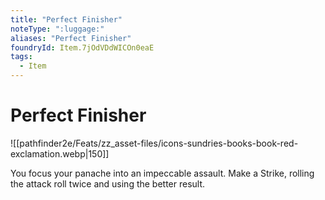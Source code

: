 ```yaml
---
title: "Perfect Finisher"
noteType: ":luggage:"
aliases: "Perfect Finisher"
foundryId: Item.7jOdVDdWICOn0eaE
tags:
  - Item
---
```


# Perfect Finisher
![[pathfinder2e/Feats/zz_asset-files/icons-sundries-books-book-red-exclamation.webp|150]]

You focus your panache into an impeccable assault. Make a Strike, rolling the attack roll twice and using the better result.
